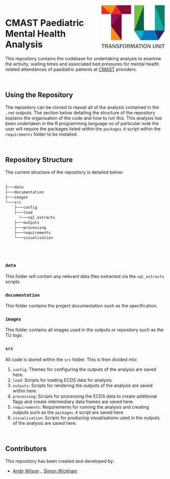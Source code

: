 <img src="images/TU_logo_large.png" alt="TU logo" width="200" align="right"/>

# CMAST Paediatric Mental Health Analysis
This repository contains the codebase for undertaking analysis to examine the activity, waiting times and associated bed pressures for mental health related attendances of paediatric patients at [CMAST](https://www.cheshireandmerseyside.nhs.uk/your-health/provider-collaboratives/cmast/) providers.

<br/>

## Using the Repository
The repository can be cloned to repeat all of the analysis contained in the `.rmd` outputs. The section below detailing the structure of the repository explains the organisation of the code and how to run this. This analysis has been undertaken in the R programming language so of particular note the user will require the packages listed within the `packages.R` script within the `requirements` folder to be installed.

<br/>

## Repository Structure

The current structure of the repository is detailed below:

``` plaintext

├───data
├───documentation
├───images
└───src
    ├───config
    ├───load
      └───sql_extracts
    ├───outputs
    ├───processing
    ├───requirements
    └───visualisation
    
```
<br/>

### `data`
This folder will contain any relevant data files extracted via the `sql_extracts` scripts.

### `documentation`
This folder contains the project documentation such as the specification.

### `images`
This folder contains all images used in the outputs or repository such as the TU logo.

### `src`
All code is stored within the `src` folder. This is then divided into:

1. `config`: Themes for configuring the outputs of the analysis are saved here.
2. `load`: Scripts for loading ECDS data for analysis.
3. `outputs`: Scripts for rendering the outputs of the analysis are saved within here.
4. `processing`: Scripts for processing the ECDS data to create additional flags and create intermediary data frames are saved here.
5. `requirements`: Requirements for running the analysis and creating outputs such as the `packages.R` script are saved here.
6. `visualisation`: Scripts for producing visualisations used in the outputs of the analysis are saved here.

<br/>

## Contributors

This repository has been created and developed by:
-   [Andy Wilson](https://github.com/ASW-Analyst)
_   [Simon Wickham](https://github.com/SiWickham)